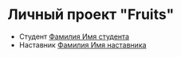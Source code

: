 # Личный проект "Fruits"

- Студент [Фамилия Имя студента](http://t.me/аккаунтСтудента)
- Наставник [Фамилия Имя наставника](http://t.me/аккаунтНаставника)
